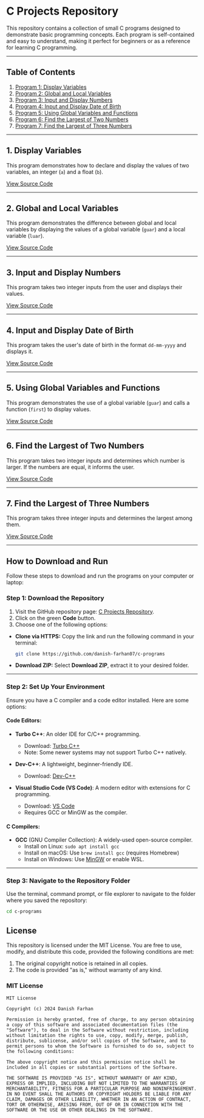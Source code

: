 # C Projects Repository

This repository contains a collection of small C programs designed to demonstrate basic programming concepts. Each program is self-contained and easy to understand, making it perfect for beginners or as a reference for learning C programming.

---

## Table of Contents
1. [Program 1: Display Variables](#1-display-variables)
2. [Program 2: Global and Local Variables](#2-global-and-local-variables)
3. [Program 3: Input and Display Numbers](#3-input-and-display-numbers)
4. [Program 4: Input and Display Date of Birth](#4-input-and-display-date-of-birth)
5. [Program 5: Using Global Variables and Functions](#5-using-global-variables-and-functions)
6. [Program 6: Find the Largest of Two Numbers](#6-find-the-largest-of-two-numbers)
7. [Program 7: Find the Largest of Three Numbers](#7-find-the-largest-of-three-numbers)

---

## 1. Display Variables
This program demonstrates how to declare and display the values of two variables, an integer (`a`) and a float (`b`).

[View Source Code](https://github.com/danish-farhan07/c-programs/blob/main/program1.c)

---

## 2. Global and Local Variables
This program demonstrates the difference between global and local variables by displaying the values of a global variable (`guar`) and a local variable (`luar`).

[View Source Code](https://github.com/danish-farhan07/c-programs/blob/main/program2.c)

---

## 3. Input and Display Numbers
This program takes two integer inputs from the user and displays their values.

[View Source Code](https://github.com/danish-farhan07/c-programs/blob/main/program3.c)

---

## 4. Input and Display Date of Birth
This program takes the user's date of birth in the format `dd-mm-yyyy` and displays it.

[View Source Code](https://github.com/danish-farhan07/c-programs/blob/main/program4.c)

---

## 5. Using Global Variables and Functions
This program demonstrates the use of a global variable (`guar`) and calls a function (`first`) to display values.

[View Source Code](https://github.com/danish-farhan07/c-programs/blob/main/program5.c)

---

## 6. Find the Largest of Two Numbers
This program takes two integer inputs and determines which number is larger. If the numbers are equal, it informs the user.

[View Source Code](https://github.com/danish-farhan07/c-programs/blob/main/program6.c)

---

## 7. Find the Largest of Three Numbers
This program takes three integer inputs and determines the largest among them.

[View Source Code](https://github.com/danish-farhan07/c-programs/blob/main/program7.c)

---



## How to Download and Run

Follow these steps to download and run the programs on your computer or laptop:

### **Step 1: Download the Repository**
1. Visit the GitHub repository page: [C Projects Repository](https://github.com/danish-farhan07/c-programs).
2. Click on the green **Code** button.
3. Choose one of the following options:
  - **Clone via HTTPS:** Copy the link and run the following command in your terminal:
     ```bash
     git clone https://github.com/danish-farhan07/c-programs
     ```
   - **Download ZIP:** Select **Download ZIP**, extract it to your desired folder.

---

### **Step 2: Set Up Your Environment**
Ensure you have a C compiler and a code editor installed. Here are some options:

#### **Code Editors**:
- **Turbo C++**: An older IDE for C/C++ programming.  
  - Download: [Turbo C++](https://www.turboc.net/)
  - Note: Some newer systems may not support Turbo C++ natively.
  
- **Dev-C++**: A lightweight, beginner-friendly IDE.  
  - Download: [Dev-C++](https://sourceforge.net/projects/orwelldevcpp/)
  
- **Visual Studio Code (VS Code)**: A modern editor with extensions for C programming.  
  - Download: [VS Code](https://code.visualstudio.com/)
  - Requires GCC or MinGW as the compiler.

#### **C Compilers**:
- **GCC** (GNU Compiler Collection): A widely-used open-source compiler.  
  - Install on Linux: `sudo apt install gcc`
  - Install on macOS: Use `brew install gcc` (requires Homebrew)
  - Install on Windows: Use [MinGW](https://sourceforge.net/projects/mingw/) or enable WSL.

---

### **Step 3: Navigate to the Repository Folder**
Use the terminal, command prompt, or file explorer to navigate to the folder where you saved the repository:
```bash
cd c-programs
````
## License

This repository is licensed under the MIT License. You are free to use, modify, and distribute this code, provided the following conditions are met:

1. The original copyright notice is retained in all copies.
2. The code is provided "as is," without warranty of any kind.

### MIT License

```plaintext
MIT License

Copyright (c) 2024 Danish Farhan

Permission is hereby granted, free of charge, to any person obtaining a copy of this software and associated documentation files (the "Software"), to deal in the Software without restriction, including without limitation the rights to use, copy, modify, merge, publish, distribute, sublicense, and/or sell copies of the Software, and to permit persons to whom the Software is furnished to do so, subject to the following conditions:

The above copyright notice and this permission notice shall be included in all copies or substantial portions of the Software.

THE SOFTWARE IS PROVIDED "AS IS", WITHOUT WARRANTY OF ANY KIND, EXPRESS OR IMPLIED, INCLUDING BUT NOT LIMITED TO THE WARRANTIES OF MERCHANTABILITY, FITNESS FOR A PARTICULAR PURPOSE AND NONINFRINGEMENT. IN NO EVENT SHALL THE AUTHORS OR COPYRIGHT HOLDERS BE LIABLE FOR ANY CLAIM, DAMAGES OR OTHER LIABILITY, WHETHER IN AN ACTION OF CONTRACT, TORT OR OTHERWISE, ARISING FROM, OUT OF OR IN CONNECTION WITH THE SOFTWARE OR THE USE OR OTHER DEALINGS IN THE SOFTWARE.


